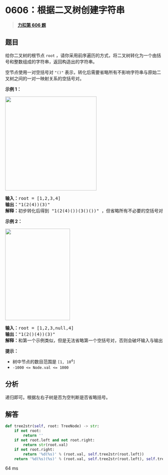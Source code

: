 # 0606：根据二叉树创建字符串


> <u>**[力扣第 606 题](https://leetcode.cn/problems/construct-string-from-binary-tree/)**</u>

## 题目

<p>给你二叉树的根节点 <code>root</code> ，请你采用前序遍历的方式，将二叉树转化为一个由括号和整数组成的字符串，返回构造出的字符串。</p>

<p>空节点使用一对空括号对 <code>"()"</code> 表示，转化后需要省略所有不影响字符串与原始二叉树之间的一对一映射关系的空括号对。</p>

<div class="original__bRMd">
<div>


<p><strong>示例 1：</strong></p>
<img alt="" src="https://assets.leetcode.com/uploads/2021/05/03/cons1-tree.jpg" style="width: 292px; height: 301px;" />
<pre>
<strong>输入：</strong>root = [1,2,3,4]
<strong>输出：</strong>"1(2(4))(3)"
<strong>解释：</strong>初步转化后得到 "1(2(4)())(3()())" ，但省略所有不必要的空括号对后，字符串应该是"1(2(4))(3)" 。
</pre>

<p><strong>示例 2：</strong></p>
<img alt="" src="https://assets.leetcode.com/uploads/2021/05/03/cons2-tree.jpg" style="width: 207px; height: 293px;" />
<pre>
<strong>输入：</strong>root = [1,2,3,null,4]
<strong>输出：</strong>"1(2()(4))(3)"
<strong>解释：</strong>和第一个示例类似，但是无法省略第一个空括号对，否则会破坏输入与输出一一映射的关系。</pre>



<p><strong>提示：</strong></p>

<ul>
<li>树中节点的数目范围是 <code>[1, 10<sup>4</sup>]</code></li>
<li><code>-1000 &lt;= Node.val &lt;= 1000</code></li>
</ul>
</div>
</div>


## 分析

递归即可。根据左右子树是否为空判断是否省略括号。
	

## 解答

```python
def tree2str(self, root: TreeNode) -> str:
    if not root:
        return ''
    if not root.left and not root.right:
        return str(root.val)
    if not root.right:
        return '%d(%s)' % (root.val, self.tree2str(root.left))
    return '%d(%s)(%s)' % (root.val, self.tree2str(root.left), self.tree2str(root.right))
```

64 ms

